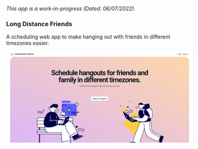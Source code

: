*This app is a work-in-progress (Dated: 06/07/2022).*

### Long Distance Friends
A scheduling web app to make hanging out with friends in different timezones easier.

![Homepage](/images/ldf-homepage-01.png)